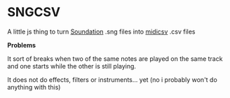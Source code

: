 # SNGCSV
A little js thing to turn [Soundation](https://soundation.com/) .sng files into [midicsv](https://www.fourmilab.ch/webtools/midicsv/) .csv files

**Problems**

It sort of breaks when two of the same notes are played on the same track and one starts while the other is still playing.

It does not do effects, filters or instruments... yet (no i probably won't do anything with this)
